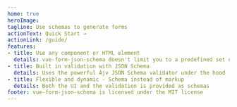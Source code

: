 ```yaml
---
home: true
heroImage:
tagline: Use schemas to generate forms
actionText: Quick Start →
actionLink: /guide/
features:
- title: Use any component or HTML element
  details: vue-form-json-schema doesn't limit you to a predefined set of components
- title: Built in validation with JSON Schema
  details: Uses the powerful Ajv JSON Schema validator under the hood
- title: Flexible and dynamic - Schema instead of markup
  details: Both the UI and the validation is provided as schemas
footer: vue-form-json-schema is licensed under the MIT license
---
```

